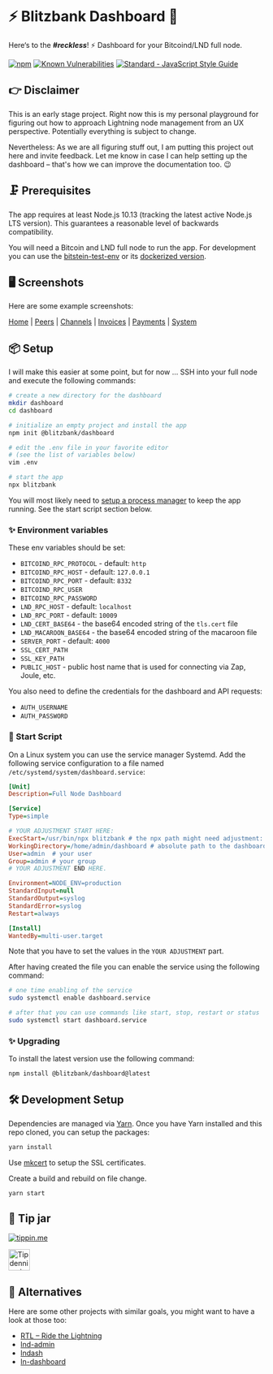 # ⚡️ Blitzbank Dashboard   🏦

Here‘s to the ***#reckless***! ⚡️
Dashboard for your Bitcoind/LND full node.

[![npm](https://img.shields.io/npm/v/@blitzbank/dashboard.svg)](https://www.npmjs.com/package/@blitzbank/dashboard)
[![Known Vulnerabilities](https://snyk.io/test/github/dennisreimann/blitzbank-dashboard/badge.svg)](https://snyk.io/test/github/dennisreimann/blitzbank-dashboard)
[![Standard - JavaScript Style Guide](https://img.shields.io/badge/code%20style-standard-brightgreen.svg)](http://standardjs.com/)

## 👉 Disclaimer

This is an early stage project.
Right now this is my personal playground for figuring out how to approach Lightning node management from an UX perspective.
Potentially everything is subject to change.

Nevertheless: As we are all figuring stuff out, I am putting this project out here and invite feedback.
Let me know in case I can help setting up the dashboard – that's how we can improve the documentation too. 😉

## 🗜 Prerequisites

The app requires at least Node.js 10.13 (tracking the latest active Node.js LTS version).
This guarantees a reasonable level of backwards compatibility.

You will need a Bitcoin and LND full node to run the app.
For development you can use the
[bitstein-test-env](https://medium.com/@bitstein/setting-up-a-bitcoin-lightning-network-test-environment-ab967167594a) or its
[dockerized version](https://github.com/JeffVandrewJr/bitstein-test-env).

## 🖥 Screenshots

Here are some example screenshots:

[Home](media/home.png) | [Peers](media/peers.png) | [Channels](media/channels.png) |
[Invoices](media/invoices.png) | [Payments](media/payments.png) | [System](media/system.png)

## 📦 Setup

I will make this easier at some point, but for now …
SSH into your full node and execute the following commands:

```bash
# create a new directory for the dashboard
mkdir dashboard
cd dashboard

# initialize an empty project and install the app
npm init @blitzbank/dashboard

# edit the .env file in your favorite editor
# (see the list of variables below)
vim .env

# start the app
npx blitzbank
```

You will most likely need to [setup a process manager](https://expressjs.com/en/advanced/best-practice-performance.html#ensure-your-app-automatically-restarts) to keep the app running.
See the start script section below.

### ✨ Environment variables

These env variables should be set:

- `BITCOIND_RPC_PROTOCOL` - default: `http`
- `BITCOIND_RPC_HOST` - default: `127.0.0.1`
- `BITCOIND_RPC_PORT` - default: `8332`
- `BITCOIND_RPC_USER`
- `BITCOIND_RPC_PASSWORD`
- `LND_RPC_HOST` - default: `localhost`
- `LND_RPC_PORT` - default: `10009`
- `LND_CERT_BASE64` - the base64 encoded string of the `tls.cert` file
- `LND_MACAROON_BASE64` - the base64 encoded string of the macaroon file
- `SERVER_PORT` - default: `4000`
- `SSL_CERT_PATH`
- `SSL_KEY_PATH`
- `PUBLIC_HOST` - public host name that is used for connecting via Zap, Joule, etc.

You also need to define the credentials for the dashboard and API requests:

- `AUTH_USERNAME`
- `AUTH_PASSWORD`

### 🚀 Start Script

On a Linux system you can use the service manager Systemd.
Add the following service configuration to a file named `/etc/systemd/system/dashboard.service`:

```ini
[Unit]
Description=Full Node Dashboard

[Service]
Type=simple

# YOUR ADJUSTMENT START HERE:
ExecStart=/usr/bin/npx blitzbank # the npx path might need adjustment: use `which npx` to find the location
WorkingDirectory=/home/admin/dashboard # absolute path to the dashboard folder
User=admin  # your user
Group=admin # your group
# YOUR ADJUSTMENT END HERE.

Environment=NODE_ENV=production
StandardInput=null
StandardOutput=syslog
StandardError=syslog
Restart=always

[Install]
WantedBy=multi-user.target
```

Note that you have to set the values in the `YOUR ADJUSTMENT` part.

After having created the file you can enable the service using the following command:

```bash
# one time enabling of the service
sudo systemctl enable dashboard.service

# after that you can use commands like start, stop, restart or status
sudo systemctl start dashboard.service
```

### ✨ Upgrading

To install the latest version use the following command:

```bash
npm install @blitzbank/dashboard@latest
```

## 🛠 Development Setup

Dependencies are managed via [Yarn](https://yarnpkg.com/).
Once you have Yarn installed and this repo cloned, you can setup the packages:

```bash
yarn install
```

Use [mkcert](https://github.com/FiloSottile/mkcert) to setup the SSL certificates.

Create a build and rebuild on file change.

```bash
yarn start
```

## 👛 Tip jar

[![tippin.me](https://badgen.net/badge/%E2%9A%A1%EF%B8%8Ftippin.me/@dennisreimann/F0918E)](https://tippin.me/@dennisreimann)

<a target="_blank" rel="noopener noreferrer" href="https://tiphub.io/user/249025030/tip?site=github">
  <img src="https://tiphub.io/static/images/tip-button-dark.png" alt="Tip dennisreimann on TipHub" height="42">
</a>

## 🖖 Alternatives

Here are some other projects with similar goals, you might want to have a look at those too:

- [RTL – Ride the Lightning](https://github.com/ShahanaFarooqui/RTL)
- [lnd-admin](https://github.com/janoside/lnd-admin)
- [lndash](https://github.com/djmelik/lndash)
- [ln-dashboard](https://github.com/PatrickLemke/ln-dashboard)
